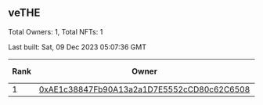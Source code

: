 ## veTHE

Total Owners: 1, Total NFTs: 1

Last built: Sat, 09 Dec 2023 05:07:36 GMT

| Rank | Owner | Voting Power | Influence | NFTs Id |
| --- | --- | --- | --- | --- |
  | 1 | [0xAE1c38847Fb90A13a2a1D7E5552cCD80c62C6508](https://debank.com/profile/0xAE1c38847Fb90A13a2a1D7E5552cCD80c62C6508?chain=bsc) | 2,878,790.153 | 3.20577% | 1 |